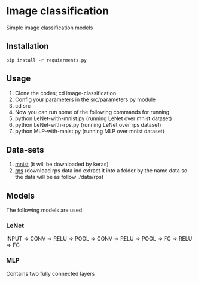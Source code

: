# Image classification

Simple image classification models

## Installation

```
pip install -r requierments.py
```

## Usage

1. Clone the codes; cd image-classification
2. Config your parameters in the src/parameters.py module
3. cd src 
4. Now you can run some of the following commands for running
  1. python LeNet-with-mnist.py (running LeNet over mnist dataset)
  2. python LeNet-with-rps.py (running LeNet over rps dataset)
  3. python MLP-with-mnist.py (running MLP over mnist dataset)

## Data-sets

1. [mnist](https://keras.io/api/datasets/fashion_mnist/) (it will be downloaded by keras)
2. [rps](https://storage.googleapis.com/laurencemoroney-blog.appspot.com/rps.zip) (download rps data ind extract it into a folder by the name data so the data will be as follow ./data/rps) 

## Models

The following models are used. 

### LeNet

INPUT => CONV => RELU => POOL => CONV => RELU => POOL => FC => RELU => FC

### MLP

Contains two fully connected layers 
